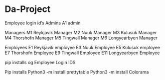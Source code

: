 # Da-Project

Employee login id’s
Admins
A1 admin

Managers
M1 Reykjavik Manager
M2 Nuuk Manager
M3 Kulusuk Manager
M4 Thorshofn Manager
M5 Tingwall Manager
M6 Longyearbyen Manager

Employees
E1 Reykjavik employee
E3 Nuuk Employee
E5 Kulusuk employee
E7 Thorshofn Employee
E9 Tingwall Employee
E11 Longyearbyen Employee

pip installs og Employee Login IDS 

Pip installs
Python3 -m install prettytable
Python3 -m install Colorama